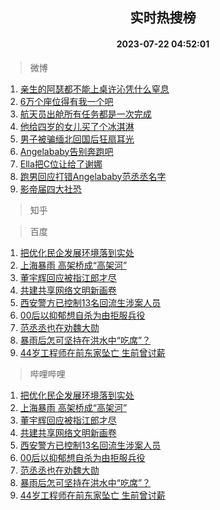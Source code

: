 <div align="center"><h2>实时热搜榜</h2><h4>2023-07-22 04:52:01</h4></div>

> 微博  

1. [亲生的阿瑟都不能上桌许沁凭什么窒息](https://s.weibo.com/weibo?q=%23%E4%BA%B2%E7%94%9F%E7%9A%84%E9%98%BF%E7%91%9F%E9%83%BD%E4%B8%8D%E8%83%BD%E4%B8%8A%E6%A1%8C%E8%AE%B8%E6%B2%81%E5%87%AD%E4%BB%80%E4%B9%88%E7%AA%92%E6%81%AF%23&t=31&band_rank=1&Refer=top)<br />
2. [6万个座位得有我一个吧](https://s.weibo.com/weibo?q=%236%E4%B8%87%E4%B8%AA%E5%BA%A7%E4%BD%8D%E5%BE%97%E6%9C%89%E6%88%91%E4%B8%80%E4%B8%AA%E5%90%A7%23&t=31&band_rank=2&Refer=top)<br />
3. [航天员出舱所有任务都是一次完成](https://s.weibo.com/weibo?q=%23%E8%88%AA%E5%A4%A9%E5%91%98%E5%87%BA%E8%88%B1%E6%89%80%E6%9C%89%E4%BB%BB%E5%8A%A1%E9%83%BD%E6%98%AF%E4%B8%80%E6%AC%A1%E5%AE%8C%E6%88%90%23&t=31&band_rank=3&Refer=top)<br />
4. [他给四岁的女儿买了个冰淇淋](https://s.weibo.com/weibo?q=%23%E4%BB%96%E7%BB%99%E5%9B%9B%E5%B2%81%E7%9A%84%E5%A5%B3%E5%84%BF%E4%B9%B0%E4%BA%86%E4%B8%AA%E5%86%B0%E6%B7%87%E6%B7%8B%23&t=31&band_rank=4&Refer=top)<br />
5. [男子被骗缅北回国后狂扇耳光](https://s.weibo.com/weibo?q=%23%E7%94%B7%E5%AD%90%E8%A2%AB%E9%AA%97%E7%BC%85%E5%8C%97%E5%9B%9E%E5%9B%BD%E5%90%8E%E7%8B%82%E6%89%87%E8%80%B3%E5%85%89%23&t=31&band_rank=5&Refer=top)<br />
6. [Angelababy告别奔跑吧](https://s.weibo.com/weibo?q=%23Angelababy%E5%91%8A%E5%88%AB%E5%A5%94%E8%B7%91%E5%90%A7%23&t=31&band_rank=6&Refer=top)<br />
7. [Ella把C位让给了谢娜](https://s.weibo.com/weibo?q=%23Ella%E6%8A%8AC%E4%BD%8D%E8%AE%A9%E7%BB%99%E4%BA%86%E8%B0%A2%E5%A8%9C%23&t=31&band_rank=7&Refer=top)<br />
8. [跑男回应打错Angelababy范丞丞名字](https://s.weibo.com/weibo?q=%23%E8%B7%91%E7%94%B7%E5%9B%9E%E5%BA%94%E6%89%93%E9%94%99Angelababy%E8%8C%83%E4%B8%9E%E4%B8%9E%E5%90%8D%E5%AD%97%23&t=31&band_rank=8&Refer=top)<br />
9. [影帝届四大社恐](https://s.weibo.com/weibo?q=%E5%BD%B1%E5%B8%9D%E5%B1%8A%E5%9B%9B%E5%A4%A7%E7%A4%BE%E6%81%90&t=31&band_rank=9&Refer=top)<br />

> 知乎  


> 百度  

1. [把优化民企发展环境落到实处](https://www.baidu.com/s?wd=%E6%8A%8A%E4%BC%98%E5%8C%96%E6%B0%91%E4%BC%81%E5%8F%91%E5%B1%95%E7%8E%AF%E5%A2%83%E8%90%BD%E5%88%B0%E5%AE%9E%E5%A4%84&sa=fyb_news&rsv_dl=fyb_news)<br />
2. [上海暴雨 高架桥成“高架河”](https://www.baidu.com/s?wd=%E4%B8%8A%E6%B5%B7%E6%9A%B4%E9%9B%A8+%E9%AB%98%E6%9E%B6%E6%A1%A5%E6%88%90%E2%80%9C%E9%AB%98%E6%9E%B6%E6%B2%B3%E2%80%9D&sa=fyb_news&rsv_dl=fyb_news)<br />
3. [董宇辉回应被指江郎才尽](https://www.baidu.com/s?wd=%E8%91%A3%E5%AE%87%E8%BE%89%E5%9B%9E%E5%BA%94%E8%A2%AB%E6%8C%87%E6%B1%9F%E9%83%8E%E6%89%8D%E5%B0%BD&sa=fyb_news&rsv_dl=fyb_news)<br />
4. [共建共享网络文明新画卷](https://www.baidu.com/s?wd=%E5%85%B1%E5%BB%BA%E5%85%B1%E4%BA%AB%E7%BD%91%E7%BB%9C%E6%96%87%E6%98%8E%E6%96%B0%E7%94%BB%E5%8D%B7&sa=fyb_news&rsv_dl=fyb_news)<br />
5. [西安警方已控制13名回流生涉案人员](https://www.baidu.com/s?wd=%E8%A5%BF%E5%AE%89%E8%AD%A6%E6%96%B9%E5%B7%B2%E6%8E%A7%E5%88%B613%E5%90%8D%E5%9B%9E%E6%B5%81%E7%94%9F%E6%B6%89%E6%A1%88%E4%BA%BA%E5%91%98&sa=fyb_news&rsv_dl=fyb_news)<br />
6. [00后以抑郁想自杀为由拒服兵役](https://www.baidu.com/s?wd=00%E5%90%8E%E4%BB%A5%E6%8A%91%E9%83%81%E6%83%B3%E8%87%AA%E6%9D%80%E4%B8%BA%E7%94%B1%E6%8B%92%E6%9C%8D%E5%85%B5%E5%BD%B9&sa=fyb_news&rsv_dl=fyb_news)<br />
7. [范丞丞也在劝魏大勋](https://www.baidu.com/s?wd=%E8%8C%83%E4%B8%9E%E4%B8%9E%E4%B9%9F%E5%9C%A8%E5%8A%9D%E9%AD%8F%E5%A4%A7%E5%8B%8B&sa=fyb_news&rsv_dl=fyb_news)<br />
8. [暴雨后怎可坚持在洪水中“吃席”？](https://www.baidu.com/s?wd=%E6%9A%B4%E9%9B%A8%E5%90%8E%E6%80%8E%E5%8F%AF%E5%9D%9A%E6%8C%81%E5%9C%A8%E6%B4%AA%E6%B0%B4%E4%B8%AD%E2%80%9C%E5%90%83%E5%B8%AD%E2%80%9D%EF%BC%9F&sa=fyb_news&rsv_dl=fyb_news)<br />
9. [44岁工程师在前东家坠亡 生前曾讨薪](https://www.baidu.com/s?wd=44%E5%B2%81%E5%B7%A5%E7%A8%8B%E5%B8%88%E5%9C%A8%E5%89%8D%E4%B8%9C%E5%AE%B6%E5%9D%A0%E4%BA%A1+%E7%94%9F%E5%89%8D%E6%9B%BE%E8%AE%A8%E8%96%AA&sa=fyb_news&rsv_dl=fyb_news)<br />

> 哔哩哔哩  

1. [把优化民企发展环境落到实处](https://www.baidu.com/s?wd=%E6%8A%8A%E4%BC%98%E5%8C%96%E6%B0%91%E4%BC%81%E5%8F%91%E5%B1%95%E7%8E%AF%E5%A2%83%E8%90%BD%E5%88%B0%E5%AE%9E%E5%A4%84&sa=fyb_news&rsv_dl=fyb_news)<br />
2. [上海暴雨 高架桥成“高架河”](https://www.baidu.com/s?wd=%E4%B8%8A%E6%B5%B7%E6%9A%B4%E9%9B%A8+%E9%AB%98%E6%9E%B6%E6%A1%A5%E6%88%90%E2%80%9C%E9%AB%98%E6%9E%B6%E6%B2%B3%E2%80%9D&sa=fyb_news&rsv_dl=fyb_news)<br />
3. [董宇辉回应被指江郎才尽](https://www.baidu.com/s?wd=%E8%91%A3%E5%AE%87%E8%BE%89%E5%9B%9E%E5%BA%94%E8%A2%AB%E6%8C%87%E6%B1%9F%E9%83%8E%E6%89%8D%E5%B0%BD&sa=fyb_news&rsv_dl=fyb_news)<br />
4. [共建共享网络文明新画卷](https://www.baidu.com/s?wd=%E5%85%B1%E5%BB%BA%E5%85%B1%E4%BA%AB%E7%BD%91%E7%BB%9C%E6%96%87%E6%98%8E%E6%96%B0%E7%94%BB%E5%8D%B7&sa=fyb_news&rsv_dl=fyb_news)<br />
5. [西安警方已控制13名回流生涉案人员](https://www.baidu.com/s?wd=%E8%A5%BF%E5%AE%89%E8%AD%A6%E6%96%B9%E5%B7%B2%E6%8E%A7%E5%88%B613%E5%90%8D%E5%9B%9E%E6%B5%81%E7%94%9F%E6%B6%89%E6%A1%88%E4%BA%BA%E5%91%98&sa=fyb_news&rsv_dl=fyb_news)<br />
6. [00后以抑郁想自杀为由拒服兵役](https://www.baidu.com/s?wd=00%E5%90%8E%E4%BB%A5%E6%8A%91%E9%83%81%E6%83%B3%E8%87%AA%E6%9D%80%E4%B8%BA%E7%94%B1%E6%8B%92%E6%9C%8D%E5%85%B5%E5%BD%B9&sa=fyb_news&rsv_dl=fyb_news)<br />
7. [范丞丞也在劝魏大勋](https://www.baidu.com/s?wd=%E8%8C%83%E4%B8%9E%E4%B8%9E%E4%B9%9F%E5%9C%A8%E5%8A%9D%E9%AD%8F%E5%A4%A7%E5%8B%8B&sa=fyb_news&rsv_dl=fyb_news)<br />
8. [暴雨后怎可坚持在洪水中“吃席”？](https://www.baidu.com/s?wd=%E6%9A%B4%E9%9B%A8%E5%90%8E%E6%80%8E%E5%8F%AF%E5%9D%9A%E6%8C%81%E5%9C%A8%E6%B4%AA%E6%B0%B4%E4%B8%AD%E2%80%9C%E5%90%83%E5%B8%AD%E2%80%9D%EF%BC%9F&sa=fyb_news&rsv_dl=fyb_news)<br />
9. [44岁工程师在前东家坠亡 生前曾讨薪](https://www.baidu.com/s?wd=44%E5%B2%81%E5%B7%A5%E7%A8%8B%E5%B8%88%E5%9C%A8%E5%89%8D%E4%B8%9C%E5%AE%B6%E5%9D%A0%E4%BA%A1+%E7%94%9F%E5%89%8D%E6%9B%BE%E8%AE%A8%E8%96%AA&sa=fyb_news&rsv_dl=fyb_news)<br />
